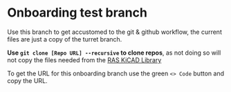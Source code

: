 # Onboarding test branch
Use this branch to get accustomed to the git & github workflow, the current files are just a copy of the turret branch.

**Use `git clone [Repo URL] --recursive` to clone repos**, as not doing so will not copy the files needed from the [RAS KiCAD Library](https://github.com/ut-ras/KiCad_Library.git)

To get the URL for this onboarding branch use the green `<> Code` button and copy the URL.
